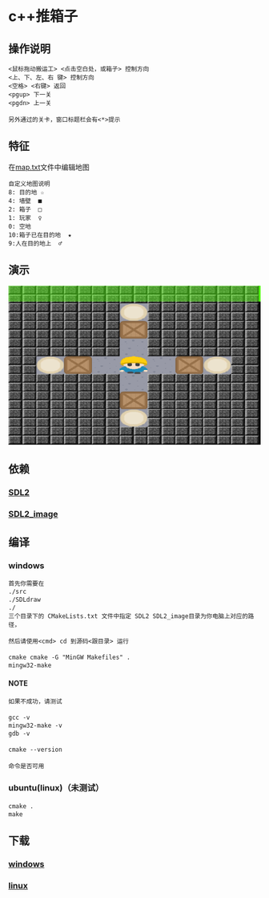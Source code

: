 # c++推箱子

## 操作说明

    <鼠标拖动搬运工> <点击空白处，或箱子> 控制方向
    <上、下、左、右 键> 控制方向
    <空格> <右键> 返回
    <pgup> 下一关
    <pgdn> 上一关

    另外通过的关卡，窗口标题栏会有<*>提示

## 特征

在[map.txt](https://github.com/liubailin2017/box/blob/graph/map.txt)文件中编辑地图

    自定义地图说明
    8: 目的地 ☆
    4: 墙壁  ■
    2: 箱子  □
    1: 玩家  ♀
    0: 空地
    10:箱子已在目的地  ★
    9:人在目的地上  ♂

## 演示

![加载图片请稍候...](readme_img/prtsc.gif)

## 依赖

### [SDL2](http://www.libsdl.org/download-2.0.php)

### [SDL2_image](http://www.libsdl.org/projects/SDL_image/)

## 编译

### windows

    首先你需要在 
    ./src 
    ./SDLdraw 
    ./ 
    三个目录下的 CMakeLists.txt 文件中指定 SDL2 SDL2_image目录为你电脑上对应的路径，
    
    然后请使用<cmd> cd 到源码<跟目录> 运行

    cmake cmake -G "MinGW Makefiles" .
    mingw32-make

#### NOTE

    如果不成功，请测试 

    gcc -v
    mingw32-make -v
    gdb -v

    cmake --version

    命令是否可用

### ubuntu(linux)（未测试）

    cmake .
    make

## 下载

### [windows](https://github.com/liubailin2017/box/releases/download/1.10-g/output.zip)

### [linux](https://github.com/liubailin2017/box/releases/download/ver1.1-g/box-linux.tar)
